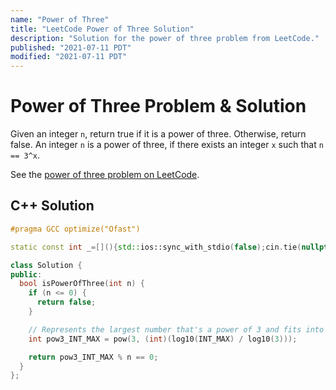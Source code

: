 ```yaml
---
name: "Power of Three"
title: "LeetCode Power of Three Solution"
description: "Solution for the power of three problem from LeetCode."
published: "2021-07-11 PDT"
modified: "2021-07-11 PDT"
---
```


# Power of Three Problem & Solution

Given an integer `n`, return true if it is a power of three.
Otherwise, return false.
An integer `n` is a power of three, if there exists an integer `x` such that `n == 3^x`.

See the [power of three problem on LeetCode](https://leetcode.com/problems/power-of-three).

## C++ Solution

```cpp
#pragma GCC optimize("Ofast")

static const int _=[](){std::ios::sync_with_stdio(false);cin.tie(nullptr);cout.tie(nullptr);return 0;}();

class Solution {
public:
  bool isPowerOfThree(int n) {
    if (n <= 0) {
      return false;
    }

    // Represents the largest number that's a power of 3 and fits into a signed integer.
    int pow3_INT_MAX = pow(3, (int)(log10(INT_MAX) / log10(3)));

    return pow3_INT_MAX % n == 0;
  }
};
```
